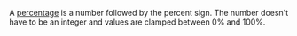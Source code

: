 A [percentage](/styles/css_units/percentage) is a number followed by the percent sign.
The number doesn't have to be an integer and values are clamped between 0% and 100%.
